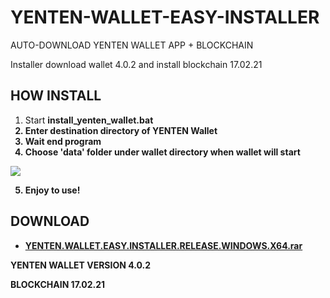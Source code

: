 # YENTEN-WALLET-EASY-INSTALLER
AUTO-DOWNLOAD YENTEN WALLET APP + BLOCKCHAIN

Installer download wallet 4.0.2 and install blockchain 17.02.21

<h2>HOW INSTALL</h2>

1. Start <b>install_yenten_wallet.bat<b>
2. Enter destination directory of YENTEN Wallet
3. Wait end program
4. <b>Choose 'data' folder under wallet directory when wallet will start</b>

<img src=https://i.imgur.com/7JL0gGo.png>
  
5. Enjoy to use!

<h2>DOWNLOAD</h2>

* <a href="https://github.com/ChervyachokMigo/YENTEN-WALLET-EASY-INSTALLER/releases/download/latest/YENTEN.WALLET.EASY.INSTALLER.RELEASE.WINDOWS.X64.rar">YENTEN.WALLET.EASY.INSTALLER.RELEASE.WINDOWS.X64.rar</a>

YENTEN WALLET VERSION 4.0.2

BLOCKCHAIN 17.02.21
